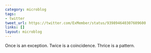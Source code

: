 ```yaml
---
category: microblog
tags:
- twitter
tweet_url: https://twitter.com/ExMember/status/939894640307609600
links: []
layout: microblog
---
```

Once is an exception. Twice is a coincidence. Thrice is a pattern.
